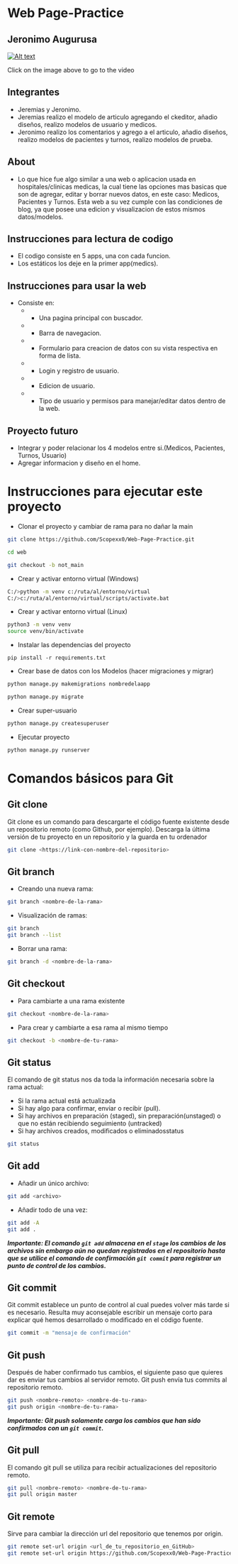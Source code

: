 <h1>Web Page-Practice</h1>
<h2>Jeronimo Augurusa</h2>

[![Alt text](https://img.youtube.com/vi/oc4eyFGd7Xw/0.jpg)](https://www.youtube.com/watch?v=oc4eyFGd7Xw)


Click on the image above to go to the video

## Integrantes
* Jeremias y Jeronimo.
* Jeremias realizo el modelo de articulo agregando el ckeditor, añadio diseños, realizo modelos de usuario y medicos.
* Jeronimo realizo los comentarios y agrego a el articulo, añadio diseños, realizo modelos de pacientes y turnos, realizo modelos de prueba.

## About
* Lo que hice fue algo similar a una web o aplicacion usada en hospitales/clinicas medicas, la cual tiene las opciones mas basicas que son de agregar, editar y borrar nuevos datos, en este caso: Medicos, Pacientes y Turnos. Esta web a su vez cumple con las condiciones de blog, ya que posee una edicion y visualizacion de estos mismos datos/modelos.

## Instrucciones para lectura de codigo
* El codigo consiste en 5 apps, una con cada funcion.
* Los estáticos los deje en la primer app(medics).


## Instrucciones para usar la web
* Consiste en:
    * * Una pagina principal con buscador.
    * * Barra de navegacion.
    * * Formulario para creacion de datos con su vista respectiva en forma de lista.
    * * Login y registro de usuario.
    * * Edicion de usuario.
    * * Tipo de usuario y permisos para manejar/editar datos dentro de la web.


## Proyecto futuro
* Integrar y poder relacionar los 4 modelos entre si.(Medicos, Pacientes, Turnos, Usuario)
* Agregar informacion y diseño en el home.


# Instrucciones para ejecutar este proyecto

- Clonar el proyecto y cambiar de rama para no dañar la main
```bash
git clone https://github.com/Scopexx0/Web-Page-Practice.git

cd web

git checkout -b not_main

```

- Crear y activar entorno virtual (Windows)
```bash
C:/>python -m venv c:/ruta/al/entorno/virtual
C:/>c:/ruta/al/entorno/virtual/scripts/activate.bat
```

- Crear y activar entorno virtual (Linux)
```bash
python3 -m venv venv
source venv/bin/activate
```



- Instalar las dependencias del proyecto
```
pip install -r requirements.txt
```

- Crear base de datos con los Modelos (hacer migraciones y migrar)
```bash
python manage.py makemigrations nombredelaapp

python manage.py migrate
```

- Crear super-usuario
```bash
python manage.py createsuperuser
```

- Ejecutar proyecto
```bash
python manage.py runserver
```
# Comandos básicos para Git

## Git clone
Git clone es un comando para descargarte el código fuente existente desde un repositorio remoto (como Github, por ejemplo). Descarga la última versión de tu proyecto en un repositorio y la guarda en tu ordenador
```bash
git clone <https://link-con-nombre-del-repositorio>
```

## Git branch
- Creando una nueva rama:
```bash
git branch <nombre-de-la-rama>

```
- Visualización de ramas:
```bash
git branch
git branch --list
```
- Borrar una rama:
```bash
git branch -d <nombre-de-la-rama>
```

## Git checkout
- Para cambiarte a una rama existente
```bash
git checkout <nombre-de-la-rama>
```
- Para crear y cambiarte a esa rama al mismo tiempo
```bash
git checkout -b <nombre-de-tu-rama>

```

## Git status
El comando de git status nos da toda la información necesaria sobre la rama actual:
- Si la rama actual está actualizada
- Si hay algo para confirmar, enviar o recibir (pull).
- Si hay archivos en preparación (staged), sin preparación(unstaged) o que no están recibiendo seguimiento (untracked)
- Si hay archivos creados, modificados o eliminadosstatus
```bash
git status
```

## Git add
- Añadir un único archivo:
```bash
git add <archivo>
```

- Añadir todo de una vez:
```bash
git add -A
git add .
```
***Importante: El comando ``git add`` almacena en el ``stage`` los cambios de los archivos sin embargo aún no quedan registrados en el repositorio hasta que se utilice el comando de confirmación ``git commit`` para registrar un punto de control de los cambios.***

## Git commit
Git commit establece un punto de control al cual puedes volver más tarde si es necesario.
Resulta muy aconsejable escribir un mensaje corto para explicar qué hemos desarrollado o modificado en el código fuente.

```bash
git commit -m "mensaje de confirmación"
```

## Git push
Después de haber confirmado tus cambios, el siguiente paso que quieres dar es enviar tus cambios al servidor remoto. Git push envía tus commits al repositorio remoto.
```bash
git push <nombre-remoto> <nombre-de-tu-rama>
git push origin <nombre-de-tu-rama>
```
***Importante: Git push solamente carga los cambios que han sido confirmados con un ``git commit``.***

## Git pull
El comando git pull se utiliza para recibir actualizaciones del repositorio remoto.
```bash
git pull <nombre-remoto> <nombre-de-tu-rama>
git pull origin master
```
## Git remote
Sirve para cambiar la dirección url del repositorio que tenemos por origin.
```bash
git remote set-url origin <url_de_tu_repositorio_en_GitHub>
git remote set-url origin https://github.com/Scopexx0/Web-Page-Practice.git
```

